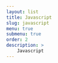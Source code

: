 ```yaml
---
layout: list
title: Javascript
slug: javascript
menu: true
submenu: true
order: 2
description: >
    Javascript
---
```

